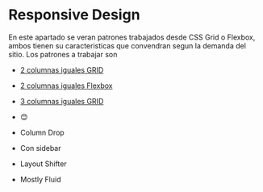 # Responsive Design

En este apartado se veran patrones trabajados desde CSS Grid o Flexbox, ambos tienen su caracteristicas que convendran segun la demanda del sitio. Los patrones a trabajar son

- [2 columnas iguales GRID](/patternDesign/examples/01-2columnas_iguales_css_grid/)
- [2 columnas iguales Flexbox](/patternDesign/examples/02-2columnas_iguales_flexbox/)
- [3 columnas iguales GRID](/patternDesign/examples/03-3columnas_iguales_css_grid/)
- :blush:

- Column Drop
- Con sidebar
- Layout Shifter
- Mostly Fluid
